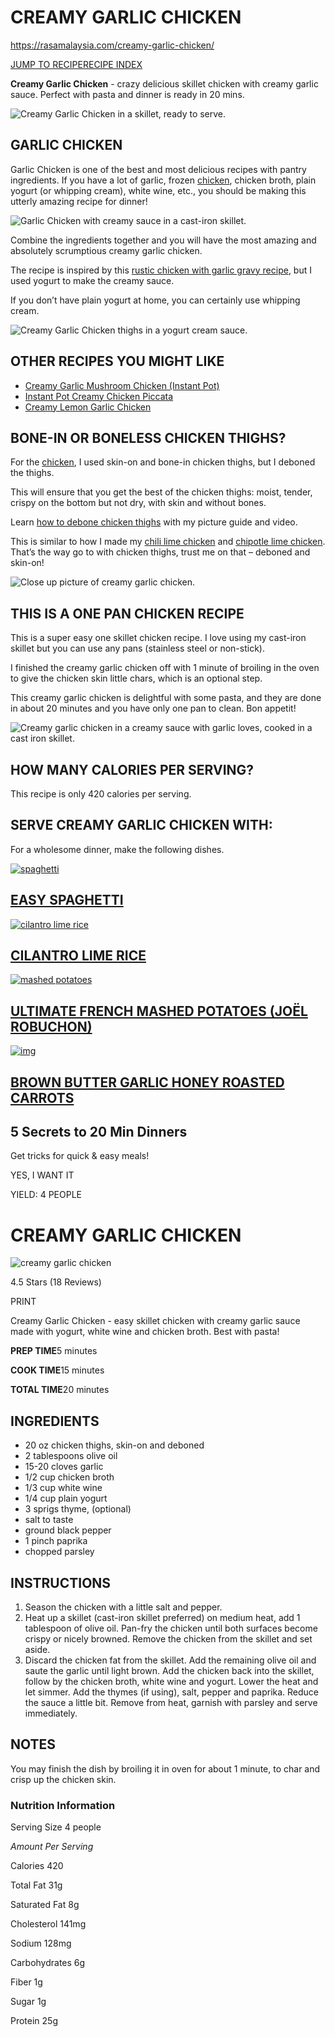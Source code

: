 # CREAMY GARLIC CHICKEN

https://rasamalaysia.com/creamy-garlic-chicken/

[JUMP TO RECIPE](https://rasamalaysia.com/creamy-garlic-chicken/#mv-creation-245)[RECIPE INDEX](https://rasamalaysia.com/recipe-index-gallery/)

**Creamy Garlic Chicken** - crazy delicious skillet chicken with creamy garlic sauce. Perfect with pasta and dinner is ready in 20 mins.





![Creamy Garlic Chicken in a skillet, ready to serve.](https://rasamalaysia.com/wp-content/uploads/2015/06/creamy-garlic-chicken6.jpg)



## GARLIC CHICKEN

Garlic Chicken is one of the best and most delicious recipes with pantry ingredients. If you have a lot of garlic, frozen [chicken](https://rasamalaysia.com/chicken-recipes/), chicken broth, plain yogurt (or whipping cream), white wine, etc., you should be making this utterly amazing recipe for dinner!



![Garlic Chicken with creamy sauce in a cast-iron skillet.](https://rasamalaysia.com/wp-content/uploads/2015/06/creamy-garlic-chicken1.jpg)



Combine the ingredients together and you will have the most amazing and absolutely scrumptious creamy garlic chicken.

The recipe is inspired by this [rustic chicken with garlic gravy recipe](http://www.seasonsandsuppers.ca/rustic-chicken-garlic-gravy/), but I used yogurt to make the creamy sauce.

If you don’t have plain yogurt at home, you can certainly use whipping cream.



![Creamy Garlic Chicken thighs in a yogurt cream sauce.](https://rasamalaysia.com/wp-content/uploads/2015/06/creamy-garlic-chicken2.jpg)



## OTHER RECIPES YOU MIGHT LIKE

- [Creamy Garlic Mushroom Chicken (Instant Pot)](https://rasamalaysia.com/creamy-garlic-mushroom-chicken-instant-pot/)
- [Instant Pot Creamy Chicken Piccata](https://rasamalaysia.com/instant-pot-creamy-chicken-piccata/)
- [Creamy Lemon Garlic Chicken](https://rasamalaysia.com/creamy-lemon-garlic-chicken/)



## BONE-IN OR BONELESS CHICKEN THIGHS?

For the [chicken](https://rasamalaysia.com/chicken-recipes/), I used skin-on and bone-in chicken thighs, but I deboned the thighs.

This will ensure that you get the best of the chicken thighs: moist, tender, crispy on the bottom but not dry, with skin and without bones.

Learn [how to debone chicken thighs](https://rasamalaysia.com/how-to-debone-chicken-thighs/) with my picture guide and video.

This is similar to how I made my [chili lime chicken](https://rasamalaysia.com/chili-lime-chicken/) and [chipotle lime chicken](https://rasamalaysia.com/chipotle-lime-chicken/). That’s the way go to with chicken thighs, trust me on that – deboned and skin-on!



![Close up picture of creamy garlic chicken.](https://rasamalaysia.com/wp-content/uploads/2015/06/creamy-garlic-chicken3.jpg)



## THIS IS A ONE PAN CHICKEN RECIPE

This is a super easy one skillet chicken recipe. I love using my cast-iron skillet but you can use any pans (stainless steel or non-stick).

I finished the creamy garlic chicken off with 1 minute of broiling in the oven to give the chicken skin little chars, which is an optional step.

This creamy garlic chicken is delightful with some pasta, and they are done in about 20 minutes and you have only one pan to clean. Bon appetit!



![Creamy garlic chicken in a creamy sauce with garlic loves, cooked in a cast iron skillet.](https://rasamalaysia.com/wp-content/uploads/2015/06/creamy-garlic-chicken.jpg)



## HOW MANY CALORIES PER SERVING?

This recipe is only 420 calories per serving.

## SERVE CREAMY GARLIC CHICKEN WITH:

For a wholesome dinner, make the following dishes.

[![spaghetti](https://rasamalaysia.com/wp-content/uploads/2015/04/easy-spaghetti-thumb-166x166.jpg)](https://rasamalaysia.com/easy-spaghetti/)

## [EASY SPAGHETTI](https://rasamalaysia.com/easy-spaghetti/)

[![cilantro lime rice](https://rasamalaysia.com/wp-content/uploads/2016/09/cilantro-lime-rice-thumb-166x166.jpg)](https://rasamalaysia.com/cilantro-lime-rice/)

## [CILANTRO LIME RICE](https://rasamalaysia.com/cilantro-lime-rice/)

[![mashed potatoes](https://rasamalaysia.com/wp-content/uploads/2018/10/mashed-potatoes-thumb1-166x166.jpg)](https://rasamalaysia.com/mashed-potatoes/)

## [ULTIMATE FRENCH MASHED POTATOES (JOËL ROBUCHON)](https://rasamalaysia.com/mashed-potatoes/)

[![img](https://rasamalaysia.com/wp-content/uploads/2016/09/brown-butter-garlic-honey-roasted-potatoes-thumb-166x166.jpg)](https://rasamalaysia.com/brown-butter-garlic-honey-roasted-carrots/)

## [BROWN BUTTER GARLIC HONEY ROASTED CARROTS](https://rasamalaysia.com/brown-butter-garlic-honey-roasted-carrots/)

## 5 Secrets to 20 Min Dinners

Get tricks for quick & easy meals!

YES, I WANT IT

YIELD: 4 PEOPLE

# CREAMY GARLIC CHICKEN

![creamy garlic chicken](https://rasamalaysia.com/wp-content/uploads/2015/06/creamy-garlic-chicken-thumb-480x480.jpg)



4.5 Stars (18 Reviews)

PRINT

Creamy Garlic Chicken - easy skillet chicken with creamy garlic sauce made with yogurt, white wine and chicken broth. Best with pasta!

**PREP TIME**5 minutes

**COOK TIME**15 minutes

**TOTAL TIME**20 minutes

## INGREDIENTS

- 20 oz chicken thighs, skin-on and deboned
- 2 tablespoons olive oil
- 15-20 cloves garlic
- 1/2 cup chicken broth
- 1/3 cup white wine
- 1/4 cup plain yogurt
- 3 sprigs thyme, (optional)
- salt to taste
- ground black pepper
- 1 pinch paprika
- chopped parsley

## INSTRUCTIONS

1. Season the chicken with a little salt and pepper.
2. Heat up a skillet (cast-iron skillet preferred) on medium heat, add 1 tablespoon of olive oil. Pan-fry the chicken until both surfaces become crispy or nicely browned. Remove the chicken from the skillet and set aside.
3. Discard the chicken fat from the skillet. Add the remaining olive oil and saute the garlic until light brown. Add the chicken back into the skillet, follow by the chicken broth, white wine and yogurt. Lower the heat and let simmer. Add the thymes (if using), salt, pepper and paprika. Reduce the sauce a little bit. Remove from heat, garnish with parsley and serve immediately.

## NOTES



You may finish the dish by broiling it in oven for about 1 minute, to char and crisp up the chicken skin.



### Nutrition Information

Serving Size 4 people

*Amount Per Serving*

Calories 420

Total Fat 31g

Saturated Fat 8g

Cholesterol 141mg

Sodium 128mg

Carbohydrates 6g

Fiber 1g

Sugar 1g

Protein 25g